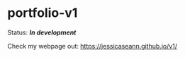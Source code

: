 # portfolio-v1
Status: **_In development_**

Check my webpage out: https://jessicaseann.github.io/v1/ 
